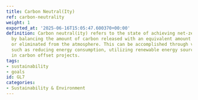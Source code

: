 ```yaml
---
title: Carbon Neutral(Ity)
ref: carbon-neutrality
weight: 1
exported_at: '2025-06-16T15:05:47.600370+00:00'
definition: Carbon neutral(ity) refers to the state of achieving net-zero carbon emissions
  by balancing the amount of carbon released with an equivalent amount of carbon offset
  or eliminated from the atmosphere. This can be accomplished through various means,
  such as reducing energy consumption, utilizing renewable energy sources, and investing
  in carbon offset projects.
tags:
- sustainability
- goals
id: GL7
categories:
- Sustainability & Environment
---
```


